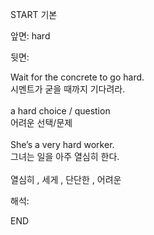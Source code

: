 START
기본

앞면:
hard


뒷면:
<div>Wait for the concrete to go hard. </div><div>시멘트가 굳을 때까지 기다려라.</div><div><br></div><div><div>a hard choice / question </div><div>어려운 선택/문제</div></div><div><br></div><div><div>She’s a very hard worker. </div><div>그녀는 일을 아주 열심히 한다.</div></div><div><br></div><div>열심히 , 세게 , 단단한 , 어려운</div>


해석:
<!--ID: 1746614454028-->
END